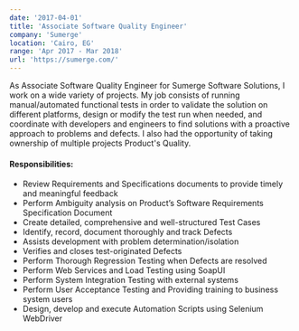 ```yaml
---
date: '2017-04-01'
title: 'Associate Software Quality Engineer'
company: 'Sumerge'
location: 'Cairo, EG'
range: 'Apr 2017 - Mar 2018'
url: 'https://sumerge.com/'
---
```


As Associate Software Quality Engineer for Sumerge Software Solutions, I work on a wide variety of projects. My job consists of running manual/automated functional tests in order to validate the solution on different platforms, design or modify the test run when needed, and coordinate with developers and engineers to find solutions with a proactive approach to problems and defects. I also had the opportunity of taking ownership of multiple projects Product's Quality.

#### Responsibilities:
- Review Requirements and Specifications documents to provide timely and meaningful feedback
- Perform Ambiguity analysis on Product’s Software Requirements Specification Document
- Create detailed, comprehensive and well-structured Test Cases
- Identify, record, document thoroughly and track Defects
- Assists development with problem determination/isolation
- Verifies and closes test-originated Defects
- Perform Thorough Regression Testing when Defects are resolved
- Perform Web Services and Load Testing using SoapUI
- Perform System Integration Testing with external systems
- Perform User Acceptance Testing and Providing training to business system users
- Design, develop and execute Automation Scripts using Selenium WebDriver
